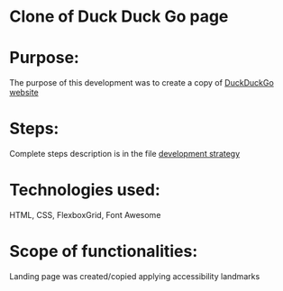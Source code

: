 # Clone of Duck Duck Go page


# Purpose:
The purpose of this development was to create a copy of [DuckDuckGo website](https://duckduckgo.com/)

# Steps:
Complete steps description is in the file [development strategy](development-strategy.md)

# Technologies used:
HTML, CSS, FlexboxGrid, Font Awesome

# Scope of functionalities:
Landing page was created/copied applying accessibility landmarks
